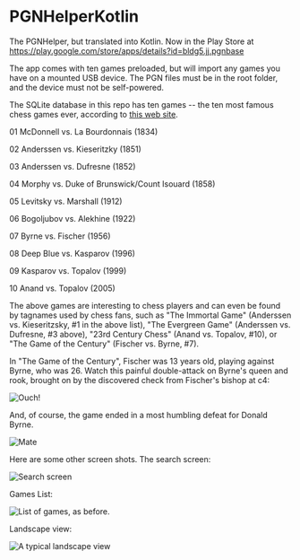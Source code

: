 # PGNHelperKotlin
The PGNHelper, but translated into Kotlin. Now in the Play Store at https://play.google.com/store/apps/details?id=bldg5.jj.pgnbase

The app comes with ten games preloaded, but will import any games you have on a mounted USB device. The PGN files must be in the root folder, and the device must not be self-powered.

The SQLite database in this repo has ten games -- the ten most famous chess games ever, according to [this web site](https://www.thesprucecrafts.com/famous-chess-games-611396).

01
McDonnell vs. La Bourdonnais (1834)

02
Anderssen vs. Kieseritzky (1851)

03
Anderssen vs. Dufresne (1852)

04 
Morphy vs. Duke of Brunswick/Count Isouard (1858)

05
Levitsky vs. Marshall (1912) 

06
Bogoljubov vs. Alekhine (1922)

07
Byrne vs. Fischer (1956)

08 
Deep Blue vs. Kasparov (1996) 

09 
Kasparov vs. Topalov (1999)

10 
Anand vs. Topalov (2005) 

The above games are interesting to chess players and can even be found by tagnames used by chess fans, such as
"The Immortal Game" (Anderssen vs. Kieseritzsky, #1 in the above list), "The Evergreen Game" (Anderssen vs. Dufresne, #3 above),
"23rd Century Chess" (Anand vs. Topalov, #10), or "The Game of the Century" (Fischer vs. Byrne, #7).

In "The Game of the Century", Fischer was 13 years old, playing against Byrne, who was 26. Watch this painful double-attack on Byrne's queen and rook, brought on by the discovered check from Fischer's bishop at c4:

![Ouch!](https://github.com/jj30/PGNHelperKotlin/blob/master/screenshots/fischer_byrne.png)

And, of course, the game ended in a most humbling defeat for Donald Byrne.

![Mate](https://github.com/jj30/PGNHelperKotlin/blob/master/screenshots/fischer_byrne_end_of_game.png)

Here are some other screen shots. The search screen:

![Search screen](https://github.com/jj30/PGNHelperKotlin/blob/master/screenshots/device-2019-02-15-135141.png) 

Games List:

![List of games, as before.](https://github.com/jj30/PGNHelperKotlin/blob/master/screenshots/device-2019-02-15-135113.png)

Landscape view:

![A typical landscape view](https://github.com/jj30/PGNHelperKotlin/blob/master/screenshots/device-2019-02-15-135011.png)

